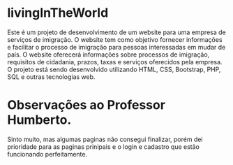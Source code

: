 # livingInTheWorld
Este é um projeto de desenvolvimento de um website para uma empresa de serviços de imigração. O website tem como objetivo fornecer informações e facilitar o processo de imigração para pessoas interessadas em mudar de país. O website oferecerá informações sobre processos de imigração, requisitos de cidadania, prazos, taxas e serviços oferecidos pela empresa. O projeto está sendo desenvolvido utilizando HTML, CSS, Bootstrap, PHP, SQL e outras tecnologias web.

# Observações ao Professor Humberto. 
Sinto muito, mas algumas paginas não consegui finalizar, porém dei prioridade para as paginas prinipais e o login e cadastro que estão funcionando perfeitamente. 